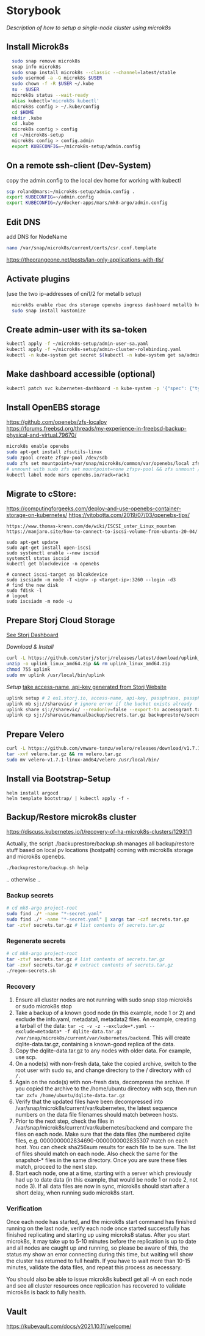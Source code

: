 # Storybook

*Description of how to setup a single-node cluster using microk8s*

Install Microk8s
----------------
```bash
  sudo snap remove microk8s
  snap info microk8s
  sudo snap install microk8s --classic --channel=latest/stable
  sudo usermod -a -G microk8s $USER
  sudo chown -f -R $USER ~/.kube
  su - $USER
  microk8s status --wait-ready
  alias kubectl='microk8s kubectl'
  microk8s config > ~/.kube/config
  cd $HOME
  mkdir .kube
  cd .kube
  microk8s config > config
  cd ~/microk8s-setup
  microk8s config > config.admin
  export KUBECONFIG=~/microk8s-setup/admin.config
```

On a remote ssh-client (Dev-System)
-----------------------------------
copy the admin.config to the local dev home for working with kubectl
```bash
scp roland@mars:~/microk8s-setup/admin.config .
export KUBECONFIG=~/admin.config
export KUBECONFIG=/y/docker-apps/mars/mk8-argo/admin.config
```

Edit DNS
--------
add DNS for NodeName
```bash
nano /var/snap/microk8s/current/certs/csr.conf.template
```
https://theorangeone.net/posts/lan-only-applications-with-tls/

Activate plugins
----------------
(use the two ip-addresses of cni1/2 for metallb setup)
```bash
  microk8s enable rbac dns storage openebs ingress dashboard metallb helm3 fluentd jaeger prometheus
  sudo snap install kustomize
```

Create admin-user with its sa-token
-----------------------------------
```bash
kubectl apply -f ~/microk8s-setup/admin-user-sa.yaml
kubectl apply -f ~/microk8s-setup/admin-cluster-rolebinding.yaml
kubectl -n kube-system get secret $(kubectl -n kube-system get sa/admin-user -o jsonpath="{.secrets[0].name}") -o go-template="{{.data.token | base64decode}}"
```

Make dashboard accessible (optional)
------------------------------------
```bash
kubectl patch svc kubernetes-dashboard -n kube-system -p '{"spec": {"type": "NodePort"}}'
```

Install OpenEBS storage
-----------------------
https://github.com/openebs/zfs-localpv
https://forums.freebsd.org/threads/my-experience-in-freebsd-backup-physical-and-virtual.79670/
```bash
microk8s enable openebs
sudo apt-get install zfsutils-linux
sudo zpool create zfspv-pool /dev/sdb
sudo zfs set mountpoint=/var/snap/microk8s/common/var/openebs/local zfspv-pool 
# unmount with sudo zfs set mountpoint=none zfspv-pool && zfs unmount /var/snap/microk8s/common/var/openebs/local 
kubectl label node mars openebs.io/rack=rack1
```
Migrate to cStore:
-------------------
https://computingforgeeks.com/deploy-and-use-openebs-container-storage-on-kubernetes/
https://vitobotta.com/2019/07/03/openebs-tips/

```
https://www.thomas-krenn.com/de/wiki/ISCSI_unter_Linux_mounten
https://manjaro.site/how-to-connect-to-iscsi-volume-from-ubuntu-20-04/

sudo apt-get update
sudo apt-get install open-iscsi
sudo systemctl enable --now iscsid
systemctl status iscsid
kubectl get blockdevice -n openebs

# connect iscsi-target as blcokdevice
sudo iscsiadm -m node -T <iqn> -p <target-ip>:3260 --login -d3
# find the new disk
sudo fdisk -l 
# logout
sudo iscsiadm -m node -u
```

Prepare Storj Cloud Storage
---------------------------
[See Storj Dashboard](https://eu1.storj.io/project-dashboard)

*Download & Install*
```bash
curl -L https://github.com/storj/storj/releases/latest/download/uplink_linux_amd64.zip -o uplink_linux_amd64.zip
unzip -o uplink_linux_amd64.zip && rm uplink_linux_amd64.zip
chmod 755 uplink
sudo mv uplink /usr/local/bin/uplink
```
*Setup*
[take access-name, api-key generated from Storj Website](https://eu1.storj.io/access-grants)
```bash
uplink setup # 2 eu1.storj.io, access-name, api-key, passphrase, passphrase, n
uplink mb sj://sharevic/ # ignore error if the bucket exists already
uplink share sj://sharevic/ --readonly=false --export-to accessgrant.txt
uplink cp sj://sharevic/manualbackup/secrets.tar.gz backuprestore/secrets.tar.gz
```

Prepare Velero
--------------
```bash
curl -L https://github.com/vmware-tanzu/velero/releases/download/v1.7.1/velero-v1.7.1-linux-amd64.tar.gz -o velero.tar.gz
tar -xvf velero.tar.gz && rm velero.tar.gz
sudo mv velero-v1.7.1-linux-amd64/velero /usr/local/bin/
```

Install via Bootstrap-Setup
---------------------------
```
helm install argocd
helm template bootstrap/ | kubectl apply -f -
```


Backup/Restore microk8s cluster
-------------------------------
https://discuss.kubernetes.io/t/recovery-of-ha-microk8s-clusters/12931/1

Actually, the script ./backuprestore/backup.sh manages all backup/restore stuff based on local pv locations (hostpath)
coming with microk8s storage and microk8s openebs.

```bash
./backuprestore/backup.sh help
```

.. otherwise ..
### Backup secrets
```bash
# cd mk8-argo project-root
sudo find ./* -name "*-secret.yaml"
sudo find ./* -name "*-secret.yaml" | xargs tar -czf secrets.tar.gz
tar -ztvf secrets.tar.gz # list contents of secrets.tar.gz
```

### Regenerate secrets
```bash
# cd mk8-argo project-root
tar -ztvf secrets.tar.gz # list contents of secrets.tar.gz
tar -zxvf secrets.tar.gz # extract contents of secrets.tar.gz
./regen-secrets.sh
```

### Recovery

1. Ensure all cluster nodes are not running with sudo snap stop microk8s or sudo microk8s stop
2. Take a backup of a known good node (in this example, node 1 or 2) and exclude the info.yaml, metadata1, metadata2 files. An example, creating a tarball of the data: `tar -c -v -z --exclude=*.yaml --exclude=metadata* -f dqlite-data.tar.gz /var/snap/microk8s/current/var/kubernetes/backend`. This will create dqlite-data.tar.gz, containing a known-good replica of the data.
3. Copy the dqlite-data.tar.gz to any nodes with older data. For example, use scp.
4. On a node(s) with non-fresh data, take the copied archive, switch to the root user with sudo su, and change directory to the / directory with `cd /.`
5. Again on the node(s) with non-fresh data, decompress the archive. If you copied the archive to the /home/ubuntu directory with scp, then run `tar zxfv /home/ubuntu/dqlite-data.tar.gz`
6. Verify that the updated files have been decompressed into /var/snap/microk8s/current/var/kubernetes, the latest sequence numbers on the data file filenames should match between hosts.
7. Prior to the next step, check the files in /var/snap/microk8s/current/var/kubernetes/backend and compare the files on each node. Make sure that the data files (the numbered dqlite files, e.g. 0000000002834690-0000000002835307 match on each host. You can check sha256sum results for each file to be sure. The list of files should match on each node. Also check the same for the snapshot-* files in the same directory. Once you are sure these files match, proceed to the next step.
8. Start each node, one at a time, starting with a server which previously had up to date data (in this example, that would be node 1 or node 2, not node 3). If all data files are now in sync, microk8s should start after a short delay, when running sudo microk8s start.

### Verification

Once each node has started, and the microk8s start command has finished running on the last node, verify each node once started successfully has finished replicating and starting up using microks8 status. After you start microk8s, it may take up to 5-10 minutes before the replication is up to date and all nodes are caught up and running, so please be aware of this, the status my show an error connecting during this time, but waiting will show the cluster has returned to full health. If you have to wait more than 10-15 minutes, validate the data files, and repeat this process as necessary.

You should also be able to issue microk8s kubectl get all -A on each node and see all cluster resources once replication has recovered to validate microk8s is back to fully health.

## Vault
https://kubevault.com/docs/v2021.10.11/welcome/